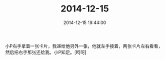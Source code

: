 ﻿---
title: "2014-12-15"
date: 2014-12-15 16:44:00
tags:
categories: 爸爸
---
小P右手拿着一张卡片，我递给他另外一张，他就左手接着，两张卡片左右看看，然后把右手那张还给我。小P知足。[呵呵] ​​​​ 